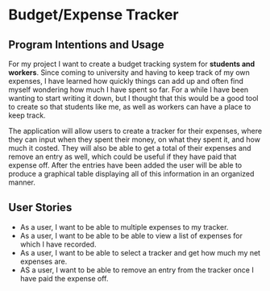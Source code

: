 # Budget/Expense Tracker

## Program Intentions and Usage

For my project I want to create a budget tracking system for **students and workers**. 
Since coming to university and having to keep track of my own expenses, I have learned how quickly things can add up
and often find myself wondering how much I have spent so far. For a while I have been wanting to start 
writing it down, but I thought that this would be a good tool to create so that students like me, as well as workers
can have a place to keep track.

The application will allow users to create a tracker for their expenses, where they can input when they spent their 
money, on what they spent it, and how much it costed. They will also be able to get a total of their expenses and remove
an entry as well, which could be useful if they have paid that expense off. After the entries have been added the user 
will be able to produce a graphical table displaying all of this information in an organized manner. 


## User Stories
- As a user, I want to be able to multiple expenses to my tracker.
- As a user, I want to be able to be able to view a list of expenses for which I have recorded.
- As a user, I want to be able to select a tracker and get how much my net expenses are.
- AS a user, I want to be able to remove an entry from the tracker once I have paid the expense off. 